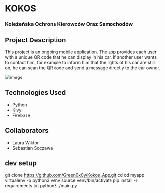 # KOKOS
### Koleżeńska Ochrona Kierowców Oraz Samochodów

## Project Description
This project is an ongoing mobile application.
The app provides each user with a unique QR code that he can display in his car.
If another user wants to contact him, for example to inform him that the 
lights of his car are still on,
he can scan the QR code and send a message directly to the car owner.

![image](https://user-images.githubusercontent.com/66325429/226621727-45d78af2-34ed-47eb-89b4-ddc0a81dc80d.png)


## Technologies Used
- Python
- Kivy
- Firebase

## Collaborators
- Laura Wiktor
- Sebastian Soczawa

## dev setup
git clone https://github.com/Green0x0y/Kokos_App.git
cd cd myapp
virtualenv -p python3 venv
source venv/bin/activate
pip install -r requirements.txt
python3 ./main.py


